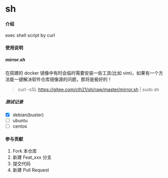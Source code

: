# sh

#### 介绍
exec shell script by curl

#### 使用说明

##### mirror.sh
在搭建的 docker 镜像中有时会临时需要安装一些工具(比如 vim)，如果有一个方法能一键解决软件仓库镜像源的问题，那将是极好的！
> curl -sSL https://gitee.com/clh21/sh/raw/master/mirror.sh | sudo sh

##### 测试记录
- [x] debian(buster)
- [ ] ubuntu
- [ ] centos

#### 参与贡献

1.  Fork 本仓库
2.  新建 Feat_xxx 分支
3.  提交代码
4.  新建 Pull Request